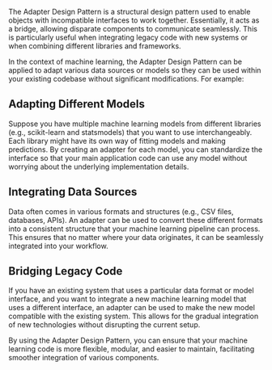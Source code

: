 The Adapter Design Pattern is a structural design pattern used to enable objects with incompatible interfaces to work together. Essentially, it acts as a bridge, allowing disparate components to communicate seamlessly. This is particularly useful when integrating legacy code with new systems or when combining different libraries and frameworks.

In the context of machine learning, the Adapter Design Pattern can be applied to adapt various data sources or models so they can be used within your existing codebase without significant modifications. For example:

## Adapting Different Models

Suppose you have multiple machine learning models from different libraries (e.g., scikit-learn and statsmodels) that you want to use interchangeably. Each library might have its own way of fitting models and making predictions. By creating an adapter for each model, you can standardize the interface so that your main application code can use any model without worrying about the underlying implementation details.

## Integrating Data Sources 

Data often comes in various formats and structures (e.g., CSV files, databases, APIs). An adapter can be used to convert these different formats into a consistent structure that your machine learning pipeline can process. This ensures that no matter where your data originates, it can be seamlessly integrated into your workflow.

## Bridging Legacy Code

If you have an existing system that uses a particular data format or model interface, and you want to integrate a new machine learning model that uses a different interface, an adapter can be used to make the new model compatible with the existing system. This allows for the gradual integration of new technologies without disrupting the current setup.

By using the Adapter Design Pattern, you can ensure that your machine learning code is more flexible, modular, and easier to maintain, facilitating smoother integration of various components.







